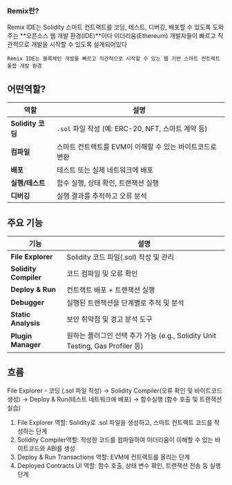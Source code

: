 ### Remix란?

Remix IDE는 Solidity 스마트 컨트랙트를 코딩, 테스트, 디버깅, 배포할 수 있도록 도와주는 **오픈소스 웹 개발 환경(IDE)**이다
이더리움(Ethereum) 개발자들이 빠르고 직관적으로 개발을 시작할 수 있도록 설계되어있다

`Remix IDE는 블록체인 개발을 빠르고 직관적으로 시작할 수 있는 웹 기반 스마트 컨트랙트 통합 개발 환경`

## 어떤역할?

| 역할                 | 설명                                          |
| ------------------  | -------------------------------------------- |
| **Solidity 코딩**    | `.sol` 파일 작성 (예: ERC-20, NFT, 스마트 계약 등) |
| **컴파일**            | 스마트 컨트랙트를 EVM이 이해할 수 있는 바이트코드로 변환  |
| **배포**             | 테스트 또는 실제 네트워크에 배포                     |
| **실행/테스트**        | 함수 실행, 상태 확인, 트랜잭션 실행                 |
| **디버깅**            | 실행 결과를 추적하고 오류 분석                     |


## 주요 기능

| 기능                   | 설명                                                                   |
| ----------------------| --------------------------------------------------------------------- |
| **File Explorer**     | Solidity 코드 파일(.sol) 작성 및 관리                                      |
| **Solidity Compiler** | 코드 컴파일 및 오류 확인                                                    |
| **Deploy & Run**      | 컨트랙트 배포 + 트랜잭션 실행                                                |
| **Debugger**          | 실행된 트랜잭션을 단계별로 추적 및 분석                                         |
| **Static Analysis**   | 보안 취약점 및 경고 분석 도구                                                |
| **Plugin Manager**    | 원하는 플러그인 선택 추가 가능 (e.g., Solidity Unit Testing, Gas Profiler 등) |


## 흐름

File Explorer - 코딩 (.sol 파일 작성) → Solidity Compiler(오류 확인 및 바이트코드 생성) → Deploy & Run(테스트 네트워크에 배포) 
→ 함수실행 (함수 호출 및 트랜잭션 실습)


1. File Explorer 역할: Solidity로 .sol 파일을 생성하고, 스마트 컨트랙트 코드를 작성하는 단계
2. Solidity Compiler역할: 작성한 코드를 컴파일하여 이더리움이 이해할 수 있는 바이트코드와 ABI를 생성
3. Deploy & Run Transactions 역할: EVM에 컨트랙트를 올리는 단계
4. Deployed Contracts UI 역할: 함수 호출, 상태 변수 확인, 트랜잭션 전송 등 실행 단계